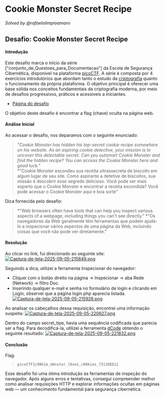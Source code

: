 # Cookie Monster Secret Recipe

###### Solved by @rafaelolimpioamaro

## Desafio: Cookie Monster Secret Recipe
#### Introdução

Este desafio marca o início da série ["conjunto_de_Questoes_para_Documentacao"] da Escola de Segurança Cibernética, disponível na plataforma [picoCTF](https://play.picoctf.org/assignments). A série é composta por 4 exercícios introdutórios que abordam tanto o estudo da [criptografia](https://pt.wikipedia.org/wiki/Criptografia) quanto o funcionamento da própria plataforma. O objetivo principal é oferecer uma base sólida nos conceitos fundamentais da criptografia moderna, por meio de desafios progressivos, práticos e acessíveis a iniciantes.

- [Página do desafio](https://play.picoctf.org/practice/challenge/469)

O objetivo deste desafio é encontrar a flag (chave) oculta na página web.

#### Análise Inicial

Ao acessar o desafio, nos deparamos com o seguinte enunciado:
> *"Cookie Monster has hidden his top-secret cookie recipe somewhere on his website. As an aspiring cookie detective, your mission is to uncover this delectable secret. Can you outsmart Cookie Monster and find the hidden recipe?
You can access the Cookie Monster here and good luck."*  
> *"Cookie Monster escondeu sua receita ultrassecreta de biscoito em algum lugar de seu site. Como aspirante a detetive de biscoitos, sua missão é descobrir esse segredo delicioso. Você pode ser mais esperto que o Cookie Monster e encontrar a receita escondida?
Você pode acessar o Cookie Monster aqui e boa sorte"

Dica fornecida pelo desafio:
> *"Web browsers often have tools that can help you inspect various aspects of a webpage, including things you can't see directly."
> *"Os navegadores da Web geralmente têm ferramentas que podem ajudá-lo a inspecionar vários aspectos de uma página da Web, incluindo coisas que você não pode ver diretamente."

#### Resolução

Ao clicar no link, fui direcionado ao seguinte site:
[![Captura-de-tela-2025-09-05-215849.png](https://i.postimg.cc/gJtZcbp3/Captura-de-tela-2025-09-05-215849.png)](https://postimg.cc/gXRJ45n0)

Seguindo a dica, utilizei a ferramenta Inspecionar do navegador:
 - Cliquei com o botão direito na página -> Inspecionar -> aba Rede (Network) -> filtro Doc.
 - Inserindo qualquer e-mail e senha no formulário de login e clicando em Login, observei que a página login.php aparecia listada.
[![Captura-de-tela-2025-09-05-215926.png](https://i.postimg.cc/P5KZVw76/Captura-de-tela-2025-09-05-215926.png)](https://postimg.cc/yDgkkks9)

Ao analisar os cabeçalhos dessa requisição, encontrei uma informação suspeita:
[![Captura-de-tela-2025-09-05-220627.png](https://i.postimg.cc/6Qg8FLfh/Captura-de-tela-2025-09-05-220627.png)](https://postimg.cc/Z9PYdNg9)

Dentro do campo secret_tipe, havia uma sequência codificada que parecia ser a flag. Para decodificá-la, utilizei a ferramenta [dCode](https://www.dcode.fr/en) obtendo o seguinte resultado:
[![Captura-de-tela-2025-09-05-221832.png](https://i.postimg.cc/MpwNbCk7/Captura-de-tela-2025-09-05-221832.png)](https://postimg.cc/N5NdQPjF)

#### Conclusão
Flag:
>`picoCTF{c00k1e_m0nster_l0ves_c00kies_73110ED1}`

Esse desafio foi uma ótima introdução às ferramentas de inspeção do navegador. Após alguns erros e tentativas, consegui compreender melhor como analisar requisições HTTP e explorar informações ocultas em páginas web — um conhecimento fundamental para segurança cibernética.